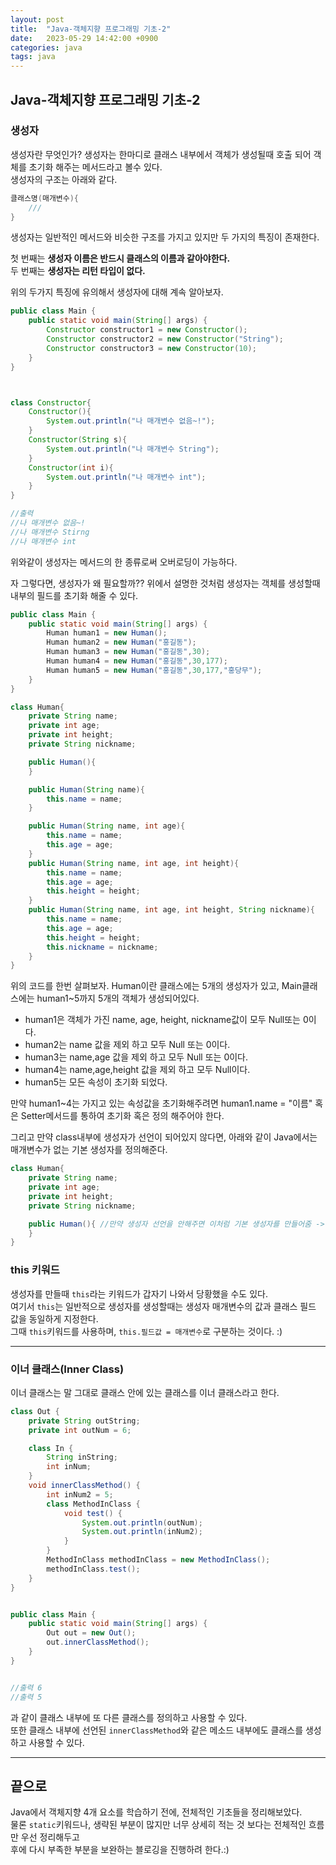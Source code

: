 ```yaml
---
layout: post
title:  "Java-객체지향 프로그래밍 기초-2"
date:   2023-05-29 14:42:00 +0900
categories: java
tags: java
---
```


## Java-객체지향 프로그래밍 기초-2

### 생성자

생성자란 무엇인가?
생성자는 한마디로 클래스 내부에서 객체가 생성될때 호출 되어 객체를 초기화 해주는 메서드라고 볼수 있다.<br>
생성자의 구조는 아래와 같다.
```java
클래스명(매개변수){
    /// 
}
```
생성자는 일반적인 메서드와 비슷한 구조를 가지고 있지만 두 가지의 특징이 존재한다.

첫 번째는 **생성자 이름은 반드시 클래스의 이름과 같아야한다.** <br>
두 번째는 **생성자는 리턴 타입이 없다.**

위의 두가지 특징에 유의해서 생성자에 대해 계속 알아보자.

```java
public class Main {
    public static void main(String[] args) {
        Constructor constructor1 = new Constructor();
        Constructor constructor2 = new Constructor("String");
        Constructor constructor3 = new Constructor(10);
    }
}



class Constructor{
    Constructor(){
        System.out.println("나 매개변수 없음~!");
    }
    Constructor(String s){
        System.out.println("나 매개변수 String");
    }
    Constructor(int i){
        System.out.println("나 매개변수 int");
    }
}

//출력
//나 매개변수 없음~!
//나 매개변수 Stirng
//나 매개변수 int
```
위와같이 생성자는 메서드의 한 종류로써 오버로딩이 가능하다.

자 그렇다면, 생성자가 왜 필요할까??
위에서 설명한 것처럼 생성자는 객체를 생성할때 내부의 필드를 초기화 해줄 수 있다.
```java
public class Main {
    public static void main(String[] args) {
        Human human1 = new Human();
        Human human2 = new Human("홍길동");
        Human human3 = new Human("홍길동",30);
        Human human4 = new Human("홍길동",30,177);
        Human human5 = new Human("홍길동",30,177,"홍당무");
    }
}

class Human{
    private String name;
    private int age;
    private int height;
    private String nickname;

    public Human(){
    }

    public Human(String name){
        this.name = name;
    }

    public Human(String name, int age){
        this.name = name;
        this.age = age;
    }
    public Human(String name, int age, int height){
        this.name = name;
        this.age = age;
        this.height = height;
    }
    public Human(String name, int age, int height, String nickname){
        this.name = name;
        this.age = age;
        this.height = height;
        this.nickname = nickname;
    }
}
```
위의 코드를 한번 살펴보자.
Human이란 클래스에는 5개의 생성자가 있고, Main클래스에는 human1~5까지 5개의 객체가 생성되어있다.
* human1은 객체가 가진 name, age, height, nickname값이 모두 Null또는 0이다.
* human2는 name 값을 제외 하고 모두 Null 또는 0이다.
* human3는 name,age 값을 제외 하고 모두 Null 또는 0이다.
* human4는 name,age,height 값을 제외 하고 모두 Null이다.
* human5는 모든 속성이 초기화 되었다.

만약 human1~4는 가지고 있는 속성값을 초기화해주려면 human1.name = "이름" 혹은 Setter메서드를 통하여 초기화 혹은 정의 해주어야 한다.

그리고 만약 class내부에 생성자가 선언이 되어있지 않다면, 아래와 같이 Java에서는 매개변수가 없는 기본 생성자를 정의해준다.
```java
class Human{
    private String name;
    private int age;
    private int height;
    private String nickname;

    public Human(){ //만약 생성자 선언을 안해주면 이처럼 기본 생성자를 만들어줌 -> 하지만 코드로 보여지진 않음
    }
}
```


### this 키워드

생성자를 만들때 ```this```라는 키워드가 갑자기 나와서 당황했을 수도 있다.<br>
여기서 ```this```는 일반적으로 생성자를 생성할때는 생성자 매개변수의 값과 클래스 필드 값을 동일하게 지정한다.<br>
그때 ```this```키워드를 사용하며, ```this.필드값 = 매개변수```로 구분하는 것이다. :)

---

### 이너 클래스(Inner Class)

이너 클래스는 말 그대로 클래스 안에 있는 클래스를 이너 클래스라고 한다.

```java
class Out {
    private String outString;
    private int outNum = 6;

    class In {
        String inString;
        int inNum;
    }
    void innerClassMethod() {
        int inNum2 = 5;
        class MethodInClass {
            void test() {
                System.out.println(outNum);
                System.out.println(inNum2);
            }
        }
        MethodInClass methodInClass = new MethodInClass();
        methodInClass.test();
    }
}


public class Main {
    public static void main(String[] args) {
        Out out = new Out();
        out.innerClassMethod();
    }
}


//출력 6
//출력 5
```
과 같이 클래스 내부에 또 다른 클래스를 정의하고 사용할 수 있다.<br>
또한 클래스 내부에 선언된 ```innerClassMethod```와 같은 메소드 내부에도 클래스를 생성하고 사용할 수 있다.<br>

---



## 끝으로

Java에서 객체지향 4개 요소를 학습하기 전에, 전체적인 기초들을 정리해보았다.<br>
물론 ```static```키워드나, 생략된 부분이 많지만 너무 상세히 적는 것 보다는 전체적인 흐름만 우선 정리해두고<br>
후에 다시 부족한 부분을 보완하는 블로깅을 진행하려 한다.:) 
